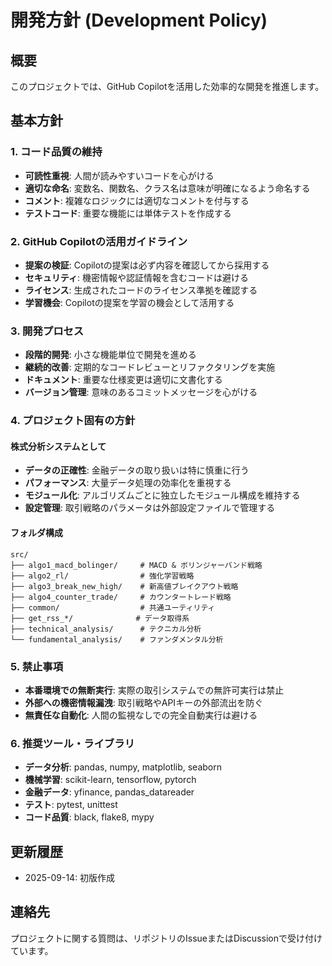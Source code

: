 # 開発方針 (Development Policy)

## 概要
このプロジェクトでは、GitHub Copilotを活用した効率的な開発を推進します。

## 基本方針

### 1. コード品質の維持
- **可読性重視**: 人間が読みやすいコードを心がける
- **適切な命名**: 変数名、関数名、クラス名は意味が明確になるよう命名する
- **コメント**: 複雑なロジックには適切なコメントを付与する
- **テストコード**: 重要な機能には単体テストを作成する

### 2. GitHub Copilotの活用ガイドライン
- **提案の検証**: Copilotの提案は必ず内容を確認してから採用する
- **セキュリティ**: 機密情報や認証情報を含むコードは避ける
- **ライセンス**: 生成されたコードのライセンス準拠を確認する
- **学習機会**: Copilotの提案を学習の機会として活用する

### 3. 開発プロセス
- **段階的開発**: 小さな機能単位で開発を進める
- **継続的改善**: 定期的なコードレビューとリファクタリングを実施
- **ドキュメント**: 重要な仕様変更は適切に文書化する
- **バージョン管理**: 意味のあるコミットメッセージを心がける

### 4. プロジェクト固有の方針

#### 株式分析システムとして
- **データの正確性**: 金融データの取り扱いは特に慎重に行う
- **パフォーマンス**: 大量データ処理の効率化を重視する
- **モジュール化**: アルゴリズムごとに独立したモジュール構成を維持する
- **設定管理**: 取引戦略のパラメータは外部設定ファイルで管理する

#### フォルダ構成
```
src/
├── algo1_macd_bolinger/     # MACD & ボリンジャーバンド戦略
├── algo2_rl/                # 強化学習戦略
├── algo3_break_new_high/    # 新高値ブレイクアウト戦略
├── algo4_counter_trade/     # カウンタートレード戦略
├── common/                  # 共通ユーティリティ
├── get_rss_*/              # データ取得系
├── technical_analysis/      # テクニカル分析
└── fundamental_analysis/    # ファンダメンタル分析
```

### 5. 禁止事項
- **本番環境での無断実行**: 実際の取引システムでの無許可実行は禁止
- **外部への機密情報漏洩**: 取引戦略やAPIキーの外部流出を防ぐ
- **無責任な自動化**: 人間の監視なしでの完全自動実行は避ける

### 6. 推奨ツール・ライブラリ
- **データ分析**: pandas, numpy, matplotlib, seaborn
- **機械学習**: scikit-learn, tensorflow, pytorch
- **金融データ**: yfinance, pandas_datareader
- **テスト**: pytest, unittest
- **コード品質**: black, flake8, mypy

## 更新履歴
- 2025-09-14: 初版作成

## 連絡先
プロジェクトに関する質問は、リポジトリのIssueまたはDiscussionで受け付けています。
